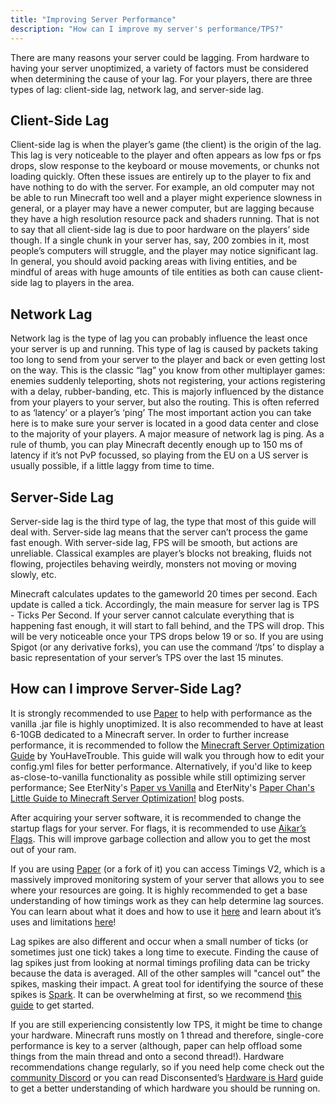 ```yaml
---
title: "Improving Server Performance"
description: "How can I improve my server's performance/TPS?"
---
```


There are many reasons your server could be lagging. From hardware to having your server unoptimized, a variety of factors must be considered when determining the cause of your lag. For your players, there are three types of lag: client-side lag, network lag, and server-side lag.

## Client-Side Lag
Client-side lag is when the player’s game (the client) is the origin of the lag. This lag is very noticeable to the player and often appears as low fps or fps drops, slow response to the keyboard or mouse movements, or chunks not loading quickly. Often these issues are entirely up to the player to fix and have nothing to do with the server. For example, an old computer may not be able to run Minecraft too well and a player might experience slowness in general, or a player may have a newer computer, but are lagging because they have a high resolution resource pack and shaders running. That is not to say that all client-side lag is due to poor hardware on the players’ side though. If a single chunk in your server has, say, 200 zombies in it, most people’s computers will struggle, and the player may notice significant lag. In general, you should avoid packing areas with living entities, and be mindful of areas with huge amounts of tile entities as both can cause client-side lag to players in the area.

## Network Lag
Network lag is the type of lag you can probably influence the least once your server is up and running. This type of lag is caused by packets taking too long to send from your server to the player and back or even getting lost on the way. This is the classic “lag” you know from other multiplayer games: enemies suddenly teleporting, shots not registering, your actions registering with a delay, rubber-banding, etc. This is majorly influenced by the distance from your players to your server, but also the routing. This is often referred to as ‘latency’ or a player’s ‘ping’ The most important action you can take here is to make sure your server is located in a good data center and close to the majority of your players. A major measure of network lag is ping. As a rule of thumb, you can play Minecraft decently enough up to 150 ms of latency if it’s not PvP focussed, so playing from the EU on a US server is usually possible, if a little laggy from time to time.

## Server-Side Lag
Server-side lag is the third type of lag, the type that most of this guide will deal with. Server-side lag means that the server can’t process the game fast enough. With server-side lag, FPS will be smooth, but actions are unreliable. Classical examples are player’s blocks not breaking, fluids not flowing, projectiles behaving weirdly, monsters not moving or moving slowly, etc.

Minecraft calculates updates to the gameworld 20 times per second. Each update is called a tick. Accordingly, the main measure for server lag is TPS - Ticks Per Second. If your server cannot calculate everything that is happening fast enough, it will start to fall behind, and the TPS will drop. This will be very noticeable once your TPS drops below 19 or so. If you are using Spigot (or any derivative forks), you can use the command ‘/tps’ to display a basic representation of your server’s TPS over the last 15 minutes.

## How can I improve Server-Side Lag?
It is strongly recommended to use [Paper](https://papermc.io/) to help with performance as the vanilla .jar file is highly unoptimized. It is also recommended to have at least 6-10GB dedicated to a Minecraft server. In order to further increase performance, it is recommended to follow the [Minecraft Server Optimization Guide](https://github.com/YouHaveTrouble/minecraft-optimization) by YouHaveTrouble. This guide will walk you through how to edit your config.yml files for better performance. Alternatively, if you'd like to keep as-close-to-vanilla functionality as possible while still optimizing server performance; See EterNity's [Paper vs Vanilla](https://paper-chan.moe/paper/) and EterNity's [Paper Chan's Little Guide to Minecraft Server Optimization!](https://paper-chan.moe/paper-optimization/) blog posts.

After acquiring your server software, it is recommended to change the startup flags for your server. For flags, it is recommended to use [Aikar’s Flags](https://docs.papermc.io/paper/aikars-flags). This will improve garbage collection and allow you to get the most out of your ram.

If you are using [Paper](https://papermc.io/) (or a fork of it) you can access Timings V2, which is a massively improved monitoring system of your server that allows you to see where your resources are going. It is highly recommended to get a base understanding of how timings work as they can help determine lag sources. You can learn about what it does and how to use it [here](https://www.youtube.com/watch?v=T4J0A9l7bfQ) and learn about it’s uses and limitations [here](https://matthewmiller.dev/blog/timings-performance-guide/)!

Lag spikes are also different and occur when a small number of ticks (or sometimes just one tick) takes a long time to execute. Finding the cause of lag spikes just from looking at normal timings profiling data can be tricky because the data is averaged. All of the other samples will "cancel out" the spikes, masking their impact. A great tool for identifying the source of these spikes is [Spark](https://www.spigotmc.org/resources/spark.57242/). It can be overwhelming at first, so we recommend [this guide](https://github.com/lucko/spark/wiki/Finding-the-cause-of-lag-spikes) to get started.

If you are still experiencing consistently low TPS, it might be time to change your hardware. Minecraft runs mostly on 1 thread and therefore, single-core performance is key to a server (although, paper can help offload some things from the main thread and onto a second thread!). Hardware recommendations change regularly, so if you need help come check out the [community Discord](https://discord.gg/Dx6SSkx) or you can read Disconsented’s [Hardware is Hard](https://disconsented.com/posts/hardware-is-hard/) guide to get a better understanding of which hardware you should be running on.
